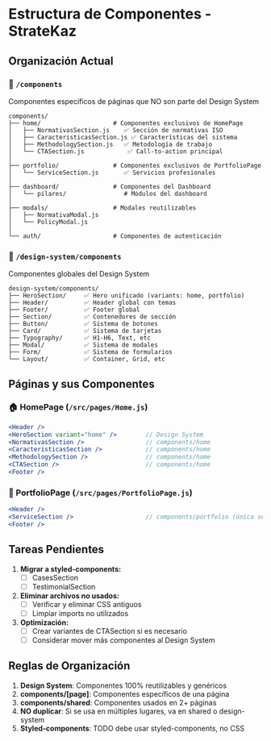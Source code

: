 # Estructura de Componentes - StrateKaz

## Organización Actual

### 📁 `/components`
Componentes específicos de páginas que NO son parte del Design System

```
components/
├── home/                    # Componentes exclusivos de HomePage
│   ├── NormativasSection.js    ✅ Sección de normativas ISO
│   ├── CaracteristicasSection.js ✅ Características del sistema
│   ├── MethodologySection.js   ✅ Metodología de trabajo
│   └── CTASection.js            ✅ Call-to-action principal
│
├── portfolio/               # Componentes exclusivos de PortfolioPage
│   └── ServiceSection.js       ✅ Servicios profesionales
│
├── dashboard/               # Componentes del Dashboard
│   └── pilares/                # Módulos del dashboard
│
├── modals/                  # Modales reutilizables
│   ├── NormativaModal.js
│   └── PolicyModal.js
│
└── auth/                    # Componentes de autenticación
```

### 🎨 `/design-system/components`
Componentes globales del Design System

```
design-system/components/
├── HeroSection/     ✅ Hero unificado (variants: home, portfolio)
├── Header/          ✅ Header global con temas
├── Footer/          ✅ Footer global
├── Section/         ✅ Contenedores de sección
├── Button/          ✅ Sistema de botones
├── Card/            ✅ Sistema de tarjetas
├── Typography/      ✅ H1-H6, Text, etc
├── Modal/           ✅ Sistema de modales
├── Form/            ✅ Sistema de formularios
└── Layout/          ✅ Container, Grid, etc
```

## Páginas y sus Componentes

### 🏠 HomePage (`/src/pages/Home.js`)
```jsx
<Header />
<HeroSection variant="home" />        // Design System
<NormativasSection />                 // components/home
<CaracteristicasSection />            // components/home  
<MethodologySection />                // components/home
<CTASection />                        // components/home
<Footer />
```

### 💼 PortfolioPage (`/src/pages/PortfolioPage.js`)
```jsx
<Header />
<ServiceSection />                    // components/portfolio (única sección)
<Footer />
```

## Tareas Pendientes

1. **Migrar a styled-components:**
   - [ ] CasesSection
   - [ ] TestimonialSection
   
2. **Eliminar archivos no usados:**
   - [ ] Verificar y eliminar CSS antiguos
   - [ ] Limpiar imports no utilizados

3. **Optimización:**
   - [ ] Crear variantes de CTASection si es necesario
   - [ ] Considerar mover más componentes al Design System

## Reglas de Organización

1. **Design System**: Componentes 100% reutilizables y genéricos
2. **components/[page]**: Componentes específicos de una página
3. **components/shared**: Componentes usados en 2+ páginas
4. **NO duplicar**: Si se usa en múltiples lugares, va en shared o design-system
5. **Styled-components**: TODO debe usar styled-components, no CSS